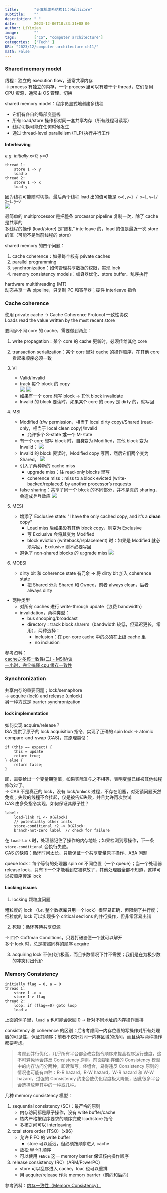 ```yaml
---
title:       "计算机体系结构11：Multicore"
subtitle:    ""
description: " "
date:        2023-12-06T10:33:31+08:00
author: LiYixian
image:       ""
tags:        ["CS", "computer architecture"]
categories:  ["Tech" ]
URL: "2023/12/computer-architecture-ch11/"
math: False
---
```


### Shared memory model

线程：独立的 execution flow，通常共享内存  
-> process 有独立的内存，一个 process 里可以有若干个 thread，它们复用 CPU 资源，通常由 OS 管理、切换  

shared memory model：程序员显式地创建多线程  
- 它们有各自的局部变量栈
- 所有 load/store 操作都对同一套共享内存（所有线程可读写）  
- 线程切换可能在任何时候发生
- 通过 thread-level parallelism (TLP) 执行并行工作  

#### Interleaving

*e.g. initially x=0, y=0*  
```
thread 1: 
	store 1 -> y
	load x
thread 2:
	store 1 -> x
	load y
```
因为线程可能随时切换，最后两个线程 load 出的值可能是 `x=0,y=1 / x=1,y=1/ x=1,y=0`  
![](/img/shard_memory_model-interleaving.png)

最简单的 multiprocessor 是把整条 processor pipeline 复制一次，除了 cache 是共享的  
多线程的操作 (load/store) 是“随机” interleave 的，load 的值是最近一次 store 的值（可能不是当前线程的 store）  

shared memory 的四个问题：  
1. cache coherence：如果每个核有 private caches
2. parallel programming
3. synchronization：如何管理共享数据的权限，实现 lock
4. memory consistency models：编译器优化、store buffer、乱序执行

hardware multithreading (MT)  
动态共享一条 pipeline，只复制 PC 和寄存器；硬件 interleave 指令  

### Cache coherence

使用 private cache -> Cache Coherence Protocol 一致性协议  
Loads read the value written by the most recent store  

要同步不同 core 的 cache，需要做到两点：  
1. write propagation：某个 core 的 cache 更新时，必须传给其他 core
2. transaction serialization：某个 core 里对 cache 的操作顺序，在其他 core 看起来顺序必须一致

1. VI
	- Valid/Invalid
	- track 每个 block 的 copy  
	![](/img/VI一致性协议01.png)
	![](/img/VI一致性协议02.png)
	- 如果有一个 core 想写 block -> 其他 block invalidate  
	- Invalid 的 block 要读时，如果某个 core 的 copy 是 dirty 的，就写回
2. MSI
	- Modified (r/w permission，相当于 local dirty copy)/Shared (read-only，相当于 local clean copy)/Invalid
		- 允许多个 S-state **或**一个 M-state
	- 有一个 core 想写 block 时，自身变为 Modified，其他 block 变为 Invalid；
	![](/img/MSI一致性协议01.png)
	- Invalid 的 block 要读时，Modified copy 写回，然后它们两个变为 Shared。
	![](/img/MSI一致性协议02.png)
	- 引入了两种新的 cache miss
		- upgrade miss：往 read-only blocks 里写
		- coherence miss：miss to a block evicted (write-backed/replaced) by another processor’s requests
	- false sharing：共享了同一个 block 的不同部分，并不是真的 sharing，会造成乒乓效应
	![](/img/MSI_transition_table.png)
3. MESI
	- 增添了 Exclusive state: "I have the only cached copy, and it’s a **clean** copy"
		- Load miss 后如果没有其他 block copy，则变为 Exclusive
		- 写 Exclusive 会将其变为 Modified
		- block eviction (writeback/replacement) 时：如果是 Modified 就必须写回，Exclusive 则不必要写回
	- 避免了 non-shared blocks 的 upgrade miss
	![](/img/MESI_transition_table.png)
4. MOESI
	- dirty bit 和 coherence state 有冗余 -> 将 dirty bit 加入 coherence state
		- 把 Shared 分为 Shared 和 Owned，前者 always clean，后者 always dirty

- 两种类型
	- 对所有 caches 进行 write-through update（浪费 bandwidth）
	- invalidation，两种类型：
		- bus snooping/broadcast
		- directory：track block sharers（bandwidth 较低，但延迟更长，常用），两种选择：
			- inclusion：在 per-core cache 中的必须在上级 cache 里
			- no inclusion

参考资料：  
[cache之多核一致性(二) - MSI协议](https://zhuanlan.zhihu.com/p/95435168)  
[一小时，完全搞懂 cpu 缓存一致性](https://zhuanlan.zhihu.com/p/651732241)

### Synchronization

共享内存的重要问题；lock/semaphore  
-> acquire (lock) and release (unlock)  
另一种方式是 barrier synchronization  

#### lock implementation

如何实现 acquire/release？  
ISA 提供了原子的 lock acquisition 指令，实现了正确的 spin lock -> atomic compare-and-swap (CAS)，其原理类似：  
```
if (this == expect) {
    this = update
    return true;
} else {
    return false;
}
```
即，需要给出一个变量期望值，如果实际值与之不相等，表明变量已经被其他线程修改过了。  
-> CAS 不是真正的 lock，没有 lock/unlock 过程，不存在阻塞，对死锁问题天然免疫；失败的线程不会挂起，仅是被告知失败，并且允许再次尝试  
CAS 由多条指令实现，如何保证其原子性？  
```
label:
	load-link r1 <- 0(&lock)
	// potentially other insts
	store-conditional r2 -> 0(&lock)
	branch-not-zero label  // check for failure
```
在 `load-link` 时，处理器记住了操作的内存地址；如果检测到写操作，下一条 `store-conditional` 会执行失败。  
CAS 的缺陷：循环时间太长、只能保证一个共享变量原子操作、ABA 问题  

queue lock：每个等待的处理器 spin on 不同位置（一个 queue）；当一个处理器 release lock，只有下一个才能看到它被释放了，其他处理器全都不知道，这样可以按顺序传递 lock  

#### Locking issues

1. locking 颗粒度问题  

粗粒度的 lock （*i.e.* 整个数据库只用一个 lock）很容易正确，但限制了并行度；细粒度的 lock 可以实现多个 critical sections 的并行操作，但非常容易出错  

2. 死锁：循环等待共享资源  

-> 四个 Coffman Conditions，只要打破随便一个就可以解开  
多个 lock 时，总是按照同样的顺序 acquire  

3. acquiring lock 不仅代价极高，而且多数情况下并不需要；我们是在为极少数的冲突付出代价

### Memory Consistency

```
initially flag = 0, a = 0
thread 1:
	store 1 -> a
	store 1-> flag
thread 2:
	loop: if (flag==0) goto loop
	load a
```
上面的例子里，`load a` 也可能会返回 0 -> 针对不同地址的内存操作重排  

consistency 和 coherence 的区别：后者考虑同一内存位置的写操作对所有处理器的可见性，保证其顺序；前者不仅针对同一内存区域的访问，而且读写两种操作都要考虑。  

> 考虑到并行优化，几乎所有平台都会改变指令顺序来提高程序运行速度，这不可避免地会违反 Consistency 原则。前面提到存储的 Consistency 模型中的内存访问分两种，即读和写。经组合，易得违反 Consistency 原则的情况也可能有四种：R-R hazard，R-W hazard，W-R hazard 和 W-W hazard。过强的 Consistency 约束会使优化程度极大降低，因此很多平台会选择放弃其中的一种或几种。

几种 memory consistency 模型：  
1. sequential consistency (SC)：最严格的原则
	- 内存访问都是原子操作，没有 write buffer/cache
	- 核内严格按程序要求的顺序完成 load/store 指令
	- 多核之间可以 interleaving
2. total store order (TSO)（x86）
	- 允许 FIFO 的 write buffer
		- store 可以延迟，但必须按顺序进入 cache
	- 放松 W->R 顺序 
	- 可以使用 `FENCE` 这一 memory barrier 保证核内操作顺序
3. release consistency (RC)（ARM/PowerPC）
	- store 可以乱序进入 cache，load 也可以重排
	- 用  acquire/release 作为 memory barrier（前向和后向）

参考资料：[内存一致性（Memory Consistency）](https://zhuanlan.zhihu.com/p/422848235)
